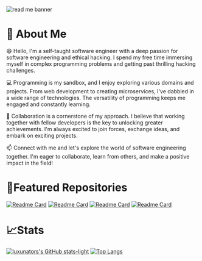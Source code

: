 ![read me banner](https://github.com/luxunator/luxunator/assets/50147562/e09a885c-db7f-45e7-8422-f85597db43a8)

# 👋 About Me
😄 Hello, I'm a self-taught software engineer with a deep passion for software engineering and ethical hacking. I spend my free time immersing myself in complex programming problems and getting past thrilling hacking challenges.

:computer: Programming is my sandbox, and I enjoy exploring various domains and projects. From web development to creating microservices, I've dabbled in a wide range of technologies. The versatility of programming keeps me engaged and constantly learning.

:handshake: Collaboration is a cornerstone of my approach. I believe that working together with fellow developers is the key to unlocking greater achievements. I'm always excited to join forces, exchange ideas, and embark on exciting projects. 

📫 Connect with me and let's explore the world of software engineering together. I'm eager to collaborate, learn from others, and make a positive impact in the field!

# 🚀Featured Repositories
[![Readme Card](https://github-readme-stats.vercel.app/api/pin/?username=luxunator&repo=htbgo)](https://github.com/luxunator/htbgo)
[![Readme Card](https://github-readme-stats.vercel.app/api/pin/?username=luxunator&repo=evacrypt)](https://github.com/luxunator/evacrypt)
[![Readme Card](https://github-readme-stats.vercel.app/api/pin/?username=luxunator&repo=google-domains-ddns-client)](https://github.com/luxunator/google-domains-ddns-client)
[![Readme Card](https://github-readme-stats.vercel.app/api/pin/?username=luxunator&repo=dockerize)](https://github.com/luxunator/dockerize)

# 📈Stats

[![luxunators's GitHub stats-light](https://github-readme-stats.vercel.app/api?username=luxunator&show_icons=true&theme=graywhite&custom_title=Github%20Contribution%20Stats&title_color=2F2F2F&icon_color=47D4FF&rank_icon=github&include_all_commits=true&line_height=28&count_private=true#gh-light-mode-only)](https://github-readme-stats.vercel.app/api?username=luxunator)
[![Top Langs](https://github-readme-stats.vercel.app/api/top-langs/?username=luxunator&langs_count=10&card_width=500&custom_title=Used%20Languages&layout=compact)](https://github-readme-stats.vercel.app/api/top-langs/?username=luxunator)

